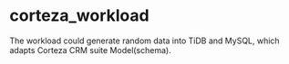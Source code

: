# corteza_workload
The workload could generate random data into TiDB and MySQL, which adapts Corteza CRM suite Model(schema).
